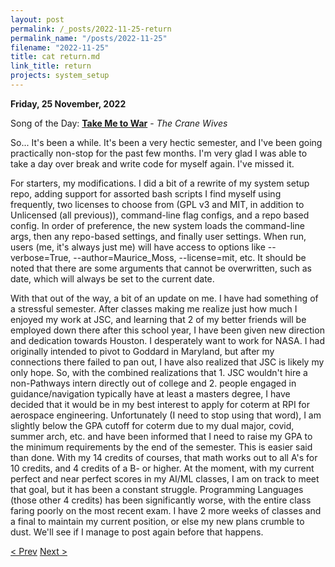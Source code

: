 ```yaml
---
layout: post
permalink: /_posts/2022-11-25-return
permalink_name: "/posts/2022-11-25"
filename: "2022-11-25"
title: cat return.md
link_title: return
projects: system_setup
---
```

**Friday, 25 November, 2022**

Song of the Day: [**Take Me to War**](https://youtu.be/KGkUye2L-38) - *The Crane Wives*

So... It's been a while. It's been a very hectic semester, and I've been going practically non-stop for the past few months. I'm very glad I was able to take a day over break and write code for myself again. I've missed it.

For starters, my modifications. I did a bit of a rewrite of my system setup repo, adding support for assorted bash scripts I find myself using frequently, two licenses to choose from (GPL v3 and MIT, in addition to Unlicensed (all previous)), command-line flag configs, and a repo based config. In order of preference, the new system loads the command-line args, then any repo-based settings, and finally user settings. When run, users (me, it's always just me) will have access to options like --verbose=True, --author=Maurice_Moss, --license=mit, etc. It should be noted that there are some arguments that cannot be overwritten, such as date, which will always be set to the current date.

With that out of the way, a bit of an update on me. I have had something of a stressful semester. After classes making me realize just how much I enjoyed my work at JSC, and learning that 2 of my better friends will be employed down there after this school year, I have been given new direction and dedication towards Houston. I desperately want to work for NASA. I had originally intended to pivot to Goddard in Maryland, but after my connections there failed to pan out, I have also realized that JSC is likely my only hope. So, with the combined realizations that 1. JSC wouldn't hire a non-Pathways intern directly out of college and 2. people engaged in guidance/navigation typically have at least a masters degree, I have decided that it would be in my best interest to apply for coterm at RPI for aerospace engineering. Unfortunately (I need to stop using that word), I am slightly below the GPA cutoff for coterm due to my dual major, covid, summer arch, etc. and have been informed that I need to raise my GPA to the minimum requirements by the end of the semester. This is easier said than done. With my 14 credits of courses, that math works out to all A's for 10 credits, and 4 credits of a B- or higher. At the moment, with my current perfect and near perfect scores in my AI/ML classes, I am on track to meet that goal, but it has been a constant struggle. Programming Languages (those other 4 credits) has been significantly worse, with the entire class faring poorly on the most recent exam. I have 2 more weeks of classes and a final to maintain my current position, or else my new plans crumble to dust. We'll see if I manage to post again before that happens.

[< Prev](/_posts/2022-09-22-interface_enabled)    [Next >](/_posts/2022-12-20-__init__mtg_sim)
